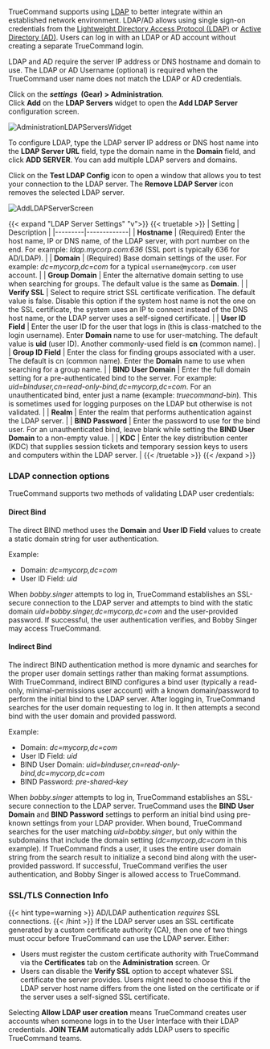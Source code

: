 &NewLine;

TrueCommand supports using [LDAP](https://tools.ietf.org/html/rfc4511) to better integrate within an established network environment.
LDAP/AD allows using single sign-on credentials from the [Lightweight Directory Access Protocol (LDAP)](https://tools.ietf.org/html/rfc4511) or [Active Directory (AD)](https://docs.microsoft.com/en-us/windows-server/identity/ad-ds/active-directory-domain-services).
Users can log in with an LDAP or AD account without creating a separate TrueCommand login.

LDAP and AD require the server IP address or DNS hostname and domain to use.
The LDAP or AD Username (optional) is required when the TrueCommand user name does not match the LDAP or AD credentials.

Click on the **<i class="material-icons" aria-hidden="true" title="Settings">settings</i>&nbsp; (Gear) > Administration**.  
Click **Add**  on the **LDAP Servers** widget to open the **Add LDAP Server** configuration screen.

![AdministrationLDAPServersWidget](/images/TrueCommand/Administration/AdministrationLDAPServersWidget.png "Administration Screen LDAP Servers Widget")

To configure LDAP, type the LDAP server IP address or DNS host name into the **LDAP Server URL** field, type the domain name in the **Domain** field, and click **ADD SERVER**.
You can add multiple LDAP servers and domains. 

Click on the **Test LDAP Config** <span class="iconify" data-icon="mdi:test-tube"></span> icon to open a window that allows you to test your connection to the LDAP server. 
The **Remove LDAP Server** <span class="iconify" data-icon="mdi:delete"></span> icon removes the selected LDAP server. 

![AddLDAPServerScreen](/images/TrueCommand/Administration/AddLDAPServerScreen.png "Add LDAP Server")

{{< expand "LDAP Server Settings" "v">}}
{{< truetable >}}
| Setting | Description |
|---------|-------------|
| **Hostname** | (Required) Enter the host name, IP or DNS name, of the LDAP server, with port number on the end. For example: *ldap.mycorp.com:636* (SSL port is typically 636 for AD/LDAP). |
| **Domain** | (Required) Base domain settings of the user. For example: <i>dc=mycorp,dc=com</i> for a typical `username@mycorp.com` user account. |
| **Group Domain** | Enter the alternative domain setting to use when searching for groups. The default value is the same as **Domain**. |
| **Verify SSL** | Select to require strict SSL certificate verification. The default value is false. Disable this option if the system host name is not the one on the SSL certificate, the system uses an IP to connect instead of the DNS host name, or the LDAP server uses a self-signed certificate. |
| **User ID Field** | Enter the user ID for the user that logs in (this is class-matched to the login username). Enter **Domain** name to use for user-matching. The default value is **uid** (user ID). Another commonly-used field is **cn** (common name). |
| **Group ID Field** | Enter the class for finding groups associated with a user. The default is cn (common name). Enter the **Domain** name to use when searching for a group name. |
| **BIND User Domain** | Enter the full domain setting for a pre-authenticated bind to the server. For example: <i>uid=binduser,cn=read-only-bind,dc=mycorp,dc=com</i>. For an unauthenticated bind, enter just a name (example: <i>truecommand-bin</i>). This is sometimes used for logging purposes on the LDAP but otherwise is not validated. |
| **Realm** | Enter the realm that performs authentication against the LDAP server. |
| **BIND Password** | Enter the password to use for the bind user. For an unauthenticated bind, leave blank while setting the **BIND User Domain** to a non-empty value. |
| **KDC** | Enter the key distribution center (KDC) that supplies session tickets and temporary session keys to users and computers within the LDAP server. |
{{< /truetable >}}
{{< /expand >}}

### LDAP connection options

TrueCommand supports two methods of validating LDAP user credentials:

#### Direct Bind
The direct BIND method uses the **Domain** and **User ID Field** values to create a static domain string for user authentication.

Example:

* Domain: *dc=mycorp,dc=com*
* User ID Field: *uid* 

When *bobby.singer* attempts to log in, TrueCommand establishes an SSL-secure connection to the LDAP server and attempts to bind with the static domain *uid=bobby.singer,dc=mycorp,dc=com* and the user-provided password. If successful, the user authentication verifies, and Bobby Singer may access TrueCommand.

#### Indirect Bind
The indirect BIND authentication method is more dynamic and searches for the proper user domain settings rather than making format assumptions. 
With TrueCommand, indirect BIND configures a bind user (typically a read-only, minimal-permissions user account) with a known domain/password to perform the initial bind to the LDAP server. 
After logging in, TrueCommand searches for the user domain requesting to log in. It then attempts a second bind with the user domain and provided password.

Example:

* Domain: *dc=mycorp,dc=com*
* User ID Field: *uid*
* BIND User Domain: *uid=binduser,cn=read-only-bind,dc=mycorp,dc=com*
* BIND Password: *pre-shared-key*

When *bobby.singer* attempts to log in, TrueCommand establishes an SSL-secure connection to the LDAP server. 
TrueCommand uses the **BIND User Domain** and **BIND Password** settings to perform an initial bind using pre-known settings from your LDAP provider. 
When bound, TrueCommand searches for the user matching *uid=bobby.singer*, but only within the subdomains that include the domain setting (*dc=mycorp,dc=com* in this example). 
If TrueCommand finds a user, it uses the entire user domain string from the search result to initialize a second bind along with the user-provided password. 
If successful, TrueCommand verifies the user authentication, and Bobby Singer is allowed access to TrueCommand.

### SSL/TLS Connection Info
{{< hint type=warning >}}
AD/LDAP authentication *requires* SSL connections.
{{< /hint >}}
If the LDAP server uses an SSL certificate generated by a custom certificate authority (CA), then one of two things must occur before TrueCommand can use the LDAP server. Either:
* Users must register the custom certificate authority with TrueCommand via the **Certificates** tab on the **Administration** screen.
Or
* Users can disable the **Verify SSL** option to accept whatever SSL certificate the server provides. 
  Users might need to choose this if the LDAP server host name differs from the one listed on the certificate or if the server uses a self-signed SSL certificate.

Selecting **Allow LDAP user creation** means TrueCommand creates user accounts when someone logs in to the User Interface with their LDAP credentials.
**JOIN TEAM** automatically adds LDAP users to specific TrueCommand teams.